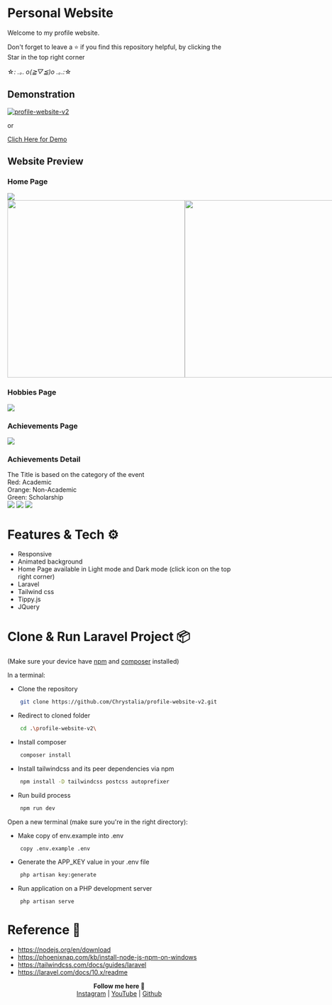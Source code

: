 # Personal Website 
Welcome to my profile website.

Don't forget to leave a ⭐ if you find this repository helpful, by clicking the Star in the top right corner 

☆*: .｡. o(≧▽≦)o .｡.:*☆

## Demonstration
[![profile-website-v2](https://img.youtube.com/vi/X7N8XJd4IQ0/0.jpg)](https://www.youtube.com/watch?v=X7N8XJd4IQ0)

or

<a href="https://youtu.be/X7N8XJd4IQ0"> Clich Here for Demo </a>

## Website Preview
<p align='center'>    
  <h3>Home Page</h3>
  <img src="https://github.com/Chrystalia/profile-website-v2/blob/main/public/images/Home.png">
  <div style="display:flex">
    <img src="https://github.com/Chrystalia/laravel-tailwind-profile-website/blob/main/public/images/profile-light-theme.gif" style="width:25rem;">
    <img src="https://github.com/Chrystalia/laravel-tailwind-profile-website/blob/main/public/images/profile-dark-theme.gif" style="width:25rem;">
  </div>
  
  <h3>Hobbies Page</h3>
  <img src="https://github.com/Chrystalia/profile-website-v2/blob/main/public/images/Hobbies.png">
  
  <h3>Achievements Page</h3>
  <img src="https://github.com/Chrystalia/profile-website-v2/blob/main/public/images/Achievements.png">

  <h3>Achievements Detail</h3>
  <div>The Title is based on the category of the event</div>
  <div>Red: Academic</div>
  <div>Orange: Non-Academic</div>
  <div>Green: Scholarship</div>
  <img src="https://github.com/Chrystalia/profile-website-v2/blob/main/public/images/Achievement3.png">
  <img src="https://github.com/Chrystalia/profile-website-v2/blob/main/public/images/Achievement1.png">
  <img src="https://github.com/Chrystalia/profile-website-v2/blob/main/public/images/Achievement2.png">
</p>

 
# Features & Tech ⚙️
- Responsive
- Animated background
- Home Page available in Light mode and Dark mode (click icon on the top right corner)
- Laravel
- Tailwind css
- Tippy.js
- JQuery

# Clone & Run Laravel Project 📦
(Make sure your device have <a href="https://nodejs.org/en/download">npm</a> and <a href="https://getcomposer.org/download/">composer</a> installed)

In a terminal:
- Clone the repository 
```sh
    git clone https://github.com/Chrystalia/profile-website-v2.git
```

- Redirect to cloned folder  
```sh
    cd .\profile-website-v2\
```

- Install composer 
```sh
    composer install
```

- Install tailwindcss and its peer dependencies via npm 
```sh
    npm install -D tailwindcss postcss autoprefixer
```

- Run build process  
```sh
    npm run dev
```

Open a new terminal (make sure you're in the right directory):
- Make copy of env.example into .env 
```sh
    copy .env.example .env
```

- Generate the APP_KEY value in your .env file 
```sh
    php artisan key:generate
```

- Run application on a PHP development server 
```sh
    php artisan serve
```


# Reference 🔗
- https://nodejs.org/en/download
- https://phoenixnap.com/kb/install-node-js-npm-on-windows
- https://tailwindcss.com/docs/guides/laravel
- https://laravel.com/docs/10.x/readme


<p align='center'>
  <b>Follow me here 🌿</b><br>  
  <a href="https://instagram.com/chrystaliaaa">Instagram</a> |
  <a href="https://www.youtube.com/channel/UCALninl2X0nokj5xZX2QYIw">YouTube</a> |
  <a href="https://github.com/Chrystalia">Github</a><br><br>
</p>
 
